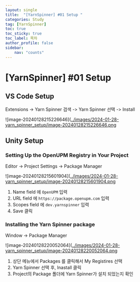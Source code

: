 ```yaml
---
layout: single
title:  "[YarnSpinner] #01 Setup "
categories: Study
tag: [YarnSpinner]
toc: true 
toc_sticky: true 
toc_label: 목차    
author_profile: false
sidebar:
    nav: "counts"
---
```


# [YarnSpinner] #01 Setup

## VS Code Setup

Extensions -> Yarn Spinner 검색 -> Yarn Spinner 선택  -> Install

![image-20240128215226646]([../images/2024-01-28-yarn_spinner_setup/image-20240128215226646.png](https://github.com/DozeKR/DozeKR.github.io/blob/master/images/2024-01-28-yarn_spinner_setup/image-20240128215226646.png?raw=true)



## Unity Setup

### Setting Up the OpenUPM Registry in Your Project

Editor -> Project Settings -> Package Manager

![image-20240128215601904]([../images/2024-01-28-yarn_spinner_setup/image-20240128215601904.png](https://github.com/DozeKR/DozeKR.github.io/blob/master/images/2024-01-28-yarn_spinner_setup/image-20240128215601904.png?raw=true)

1. Name field 에  ```OpenUPM``` 입력
2. URL field 에 ```https://package.openupm.com``` 입력
3. Scopes field 에 ```dev.yarnspinner``` 입력
4. Save 클릭

### Installing the Yarn Spinner package

Window -> Package Manager



![image-20240128220052064]([../images/2024-01-28-yarn_spinner_setup/image-20240128220052064.png](https://github.com/DozeKR/DozeKR.github.io/blob/master/images/2024-01-28-yarn_spinner_setup/image-20240128220052064.png?raw=true)

1. 상단 메뉴에서 Packages 를 클릭해서 My Registires 선택
2. Yarn Spinner 선택 후, Inastall 클릭
3. Project의 Package 폴더에 Yarn Spinner가 설치 되었는지 확인

